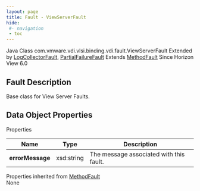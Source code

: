 ```yaml
---
layout: page
title: Fault - ViewServerFault
hide:
 #- navigation
 - toc
---
```






Java Class
    com.vmware.vdi.vlsi.binding.vdi.fault.ViewServerFault
Extended by
     [LogCollectorFault](vdi.fault.LogCollectorFault.md), [PartialFailureFault](vdi.fault.PartialFailureFault.md)
Extends
     [MethodFault](vmodl.MethodFault.md)
Since 
    Horizon View 6.0

## Fault Description 

Base class for View Server Faults. 

## Data Object Properties

Properties

Name |  Type |  Description   
---|---|---  
**errorMessage**|  xsd:string|  The message associated with this fault.   
  
Properties inherited from [MethodFault](vmodl.MethodFault.md)  
None  
  

  


